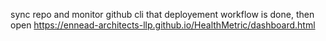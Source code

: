 sync repo and monitor github cli that deployement workflow is done, then open https://ennead-architects-llp.github.io/HealthMetric/dashboard.html
